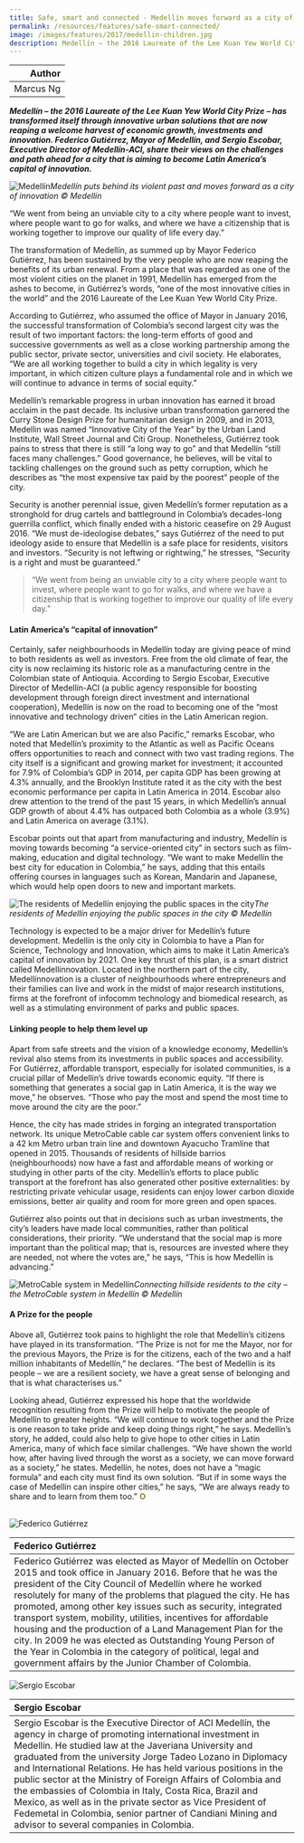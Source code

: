 ```yaml
---
title: Safe, smart and connected - Medellín moves forward as a city of innovation
permalink: /resources/features/safe-smart-connected/
image: /images/features/2017/medellin-children.jpg
description: Medellín – the 2016 Laureate of the Lee Kuan Yew World City Prize – has transformed itself through innovative urban solutions that are now reaping a welcome harvest of economic growth, investments and innovation. Federico Gutiérrez, Mayor of Medellín, and Sergio Escobar, Executive Director of Medellín-ACI, share their views on the challenges and path ahead for a city that is aiming to become Latin America’s capital of innovation.  
---
```


| Author |
|---:|
| Marcus Ng |

***Medellín – the 2016 Laureate of the Lee Kuan Yew World City Prize – has transformed itself through innovative urban solutions that are now reaping a welcome harvest of economic growth, investments and innovation. Federico Gutiérrez, Mayor of Medellín, and Sergio Escobar, Executive Director of Medellín-ACI, share their views on the challenges and path ahead for a city that is aiming to become Latin America’s capital of innovation.***

![Medellín](/images/features/2017/medellin-children.jpg/)*Medellín puts behind its violent past and moves forward as a city of innovation © Medellín*

“We went from being an unviable city to a city where people want to invest, where people want to go for walks, and where we have a citizenship that is working together to improve our quality of life every day.”

The transformation of Medellín, as summed up by Mayor Federico Gutiérrez, has been sustained by the very people who are now reaping the benefits of its urban renewal. From a place that was regarded as one of the most violent cities on the planet in 1991, Medellín has emerged from the ashes to become, in Gutiérrez’s words, “one of the most innovative cities in the world” and the 2016 Laureate of the Lee Kuan Yew World City Prize.

According to Gutiérrez, who assumed the office of Mayor in January 2016, the successful transformation of Colombia’s second largest city was the result of two important factors: the long-term efforts of good and successive governments as well as a close working partnership among the public sector, private sector, universities and civil society. He elaborates, “We are all working together to build a city in which legality is very important, in which citizen culture plays a fundamental role and in which we will continue to advance in terms of social equity.”

Medellín’s remarkable progress in urban innovation has earned it broad acclaim in the past decade. Its inclusive urban transformation garnered the Curry Stone Design Prize for humanitarian design in 2009, and in 2013, Medellin was named “Innovative City of the Year” by the Urban Land Institute, Wall Street Journal and Citi Group. Nonetheless, Gutiérrez took pains to stress that there is still “a long way to go” and that Medellín “still faces many challenges.” Good governance, he believes, will be vital to tackling challenges on the ground such as petty corruption, which he describes as “the most expensive tax paid by the poorest” people of the city.

Security is another perennial issue, given Medellín’s former reputation as a stronghold for drug cartels and battleground in Colombia’s decades-long guerrilla conflict, which finally ended with a historic ceasefire on 29 August 2016. “We must de-ideologise debates,” says Gutiérrez of the need to put ideology aside to ensure that Medellín is a safe place for residents, visitors and investors. “Security is not leftwing or rightwing,” he stresses, “Security is a right and must be guaranteed.”

> “We went from being an unviable city to a city where people want to invest, where people want to go for walks, and where we have a citizenship that is working together to improve our quality of life every day.”

#### **Latin America’s “capital of innovation”**

Certainly, safer neighbourhoods in Medellín today are giving peace of mind to both residents as well as investors. Free from the old climate of fear, the city is now reclaiming its historic role as a manufacturing centre in the Colombian state of Antioquia. According to Sergio Escobar, Executive Director of Medellín-ACI (a public agency responsible for boosting development through foreign direct investment and international cooperation), Medellín is now on the road to becoming one of the “most innovative and technology driven” cities in the Latin American region.

“We are Latin American but we are also Pacific,” remarks Escobar, who noted that Medellín’s proximity to the Atlantic as well as Pacific Oceans offers opportunities to reach and connect with two vast trading regions. The city itself is a significant and growing market for investment; it accounted for 7.9% of Colombia’s GDP in 2014, per capita GDP has been growing at 4.3% annually, and the Brooklyn Institute rated it as the city with the best economic performance per capita in Latin America in 2014. Escobar also drew attention to the trend of the past 15 years, in which Medellín’s annual GDP growth of about 4.4% has outpaced both Colombia as a whole (3.9%) and Latin America on average (3.1%).

Escobar points out that apart from manufacturing and industry, Medellín is moving towards becoming “a service-oriented city” in sectors such as film-making, education and digital technology. “We want to make Medellín the best city for education in Colombia,” he says, adding that this entails offering courses in languages such as Korean, Mandarin and Japanese, which would help open doors to new and important markets.

![The residents of Medellín enjoying the public spaces in the city](/images/features/2017/medellin-public-space.jpg/)*The residents of Medellín enjoying the public spaces in the city © Medellín*

Technology is expected to be a major driver for Medellín’s future development. Medellín is the only city in Colombia to have a Plan for Science, Technology and Innovation, which aims to make it Latin America’s capital of innovation by 2021. One key thrust of this plan, is a smart district called Medellínnovation. Located in the northern part of the city, Medellínnovation is a cluster of neighbourhoods where entrepreneurs and their families can live and work in the midst of major research institutions, firms at the forefront of infocomm technology and biomedical research, as well as a stimulating environment of parks and public spaces.

#### **Linking people to help them level up**

Apart from safe streets and the vision of a knowledge economy, Medellín’s revival also stems from its investments in public spaces and accessibility. For Gutiérrez, affordable transport, especially for isolated communities, is a crucial pillar of Medellín’s drive towards economic equity. “If there is something that generates a social gap in Latin America, it is the way we move,” he observes. “Those who pay the most and spend the most time to move around the city are the poor.”

Hence, the city has made strides in forging an integrated transportation network. Its unique MetroCable cable car system offers convenient links to a 42 km Metro urban train line and downtown Ayacucho Tramline that opened in 2015. Thousands of residents of hillside barrios (neighbourhoods) now have a fast and affordable means of working or studying in other parts of the city. Medellín’s efforts to place public transport at the forefront has also generated other positive externalities: by restricting private vehicular usage, residents can enjoy lower carbon dioxide emissions, better air quality and room for more green and open spaces.

Gutiérrez also points out that in decisions such as urban investments, the city’s leaders have made local communities, rather than political considerations, their priority. “We understand that the social map is more important than the political map; that is, resources are invested where they are needed, not where the votes are,” he says, “This is how Medellín is advancing.”

![MetroCable system in Medellín](/images/features/2017/medellin-metrocable.jpg/)*Connecting hillside residents to the city – the MetroCable system in Medellín © Medellín*

#### **A Prize for the people**

Above all, Gutiérrez took pains to highlight the role that Medellín’s citizens have played in its transformation. “The Prize is not for me the Mayor, nor for the previous Mayors, the Prize is for the citizens, each of the two and a half million inhabitants of Medellín,” he declares. “The best of Medellín is its people – we are a resilient society, we have a great sense of belonging and that is what characterises us.”

Looking ahead, Gutiérrez expressed his hope that the worldwide recognition resulting from the Prize will help to motivate the people of Medellín to greater heights. “We will continue to work together and the Prize is one reason to take pride and keep doing things right,” he says. Medellín’s story, he added, could also help to give hope to other cities in Latin America, many of which face similar challenges. “We have shown the world how, after having lived through the worst as a society, we can move forward as a society,” he states. Medellín, he notes, does not have a “magic formula” and each city must find its own solution. “But if in some ways the case of Medellín can inspire other cities,” he says, “We are always ready to share and to learn from them too.” **<font color="#967942">O</font>**

<br>

<div style="width:150px"><img src="/images/features/2017/federico-gutierrez.png" alt="Federico Gutiérrez" /></div>

| **Federico Gutiérrez** |
|:---|
| Federico Gutiérrez was elected as Mayor of Medellín on October 2015 and took office in January 2016. Before that he was the president of the City Council of Medellín where he worked resolutely for many of the problems that plagued the city. He has promoted, among other key issues such as security, integrated transport system, mobility, utilities, incentives for affordable housing and the production of a Land Management Plan for the city. In 2009 he was elected as Outstanding Young Person of the Year in Colombia in the category of political, legal and government affairs by the Junior Chamber of Colombia.  |

<div style="width:150px"><img src="/images/features/2017/sergio-escobar.png" alt="Sergio Escobar" /></div>

| **Sergio Escobar** |
|:---|
| Sergio Escobar is the Executive Director of ACI Medellín, the agency in charge of promoting international investment in Medellín. He studied law at the Javeriana University and graduated from the university Jorge Tadeo Lozano in Diplomacy and International Relations. He has held various positions in the public sector at the Ministry of Foreign Affairs of Colombia and the embassies of Colombia in Italy, Costa Rica, Brazil and Mexico, as well as in the private sector as Vice President of Fedemetal in Colombia, senior partner of Candiani Mining and advisor to several companies in Colombia. |
